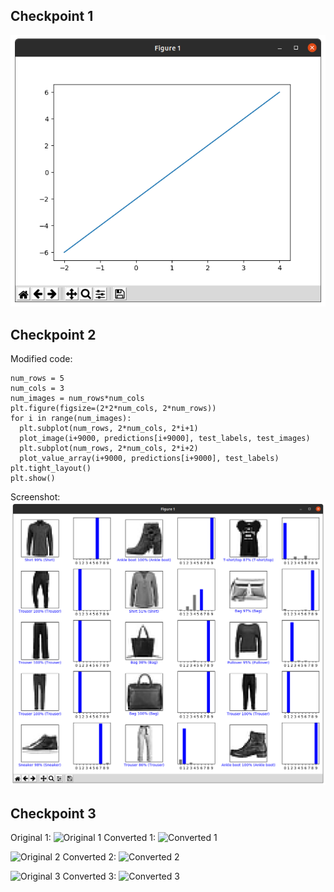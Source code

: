 ## Checkpoint 1

![Screenshot](screenshots/1.png)

## Checkpoint 2

Modified code:
```
num_rows = 5
num_cols = 3
num_images = num_rows*num_cols
plt.figure(figsize=(2*2*num_cols, 2*num_rows))
for i in range(num_images):
  plt.subplot(num_rows, 2*num_cols, 2*i+1)
  plot_image(i+9000, predictions[i+9000], test_labels, test_images)
  plt.subplot(num_rows, 2*num_cols, 2*i+2)
  plot_value_array(i+9000, predictions[i+9000], test_labels)
plt.tight_layout()
plt.show()
```

Screenshot:
![Screenshot](screenshots/2.png)

## Checkpoint 3

Original 1:
![Original 1](https://12ax7web.s3.amazonaws.com/accounts/1/products/1986199879943/Ramen-Panda-tahiti-blue-light-t-shirt-teeturtle-full-21-1000x1000.jpg)
Converted 1:
![Converted 1](1out.jpg)

![Original 2](https://ae01.alicdn.com/kf/H578ae5e36bde4eed97f507afb55e17f5Z/2020-New-Waterproof-Winter-Jacket-Men-Hoodied-Parka-Men-Warm-Winter-Coat-Men-Thicken-Zipper-Camouflage.jpg_Q90.jpg_.webp)
Converted 2:
![Converted 2](2out.jpg)

![Original 3](https://media.gq-magazine.co.uk/photos/5f3a8deeffe32218efca5004/master/w_1000,c_limit/20200817-jeans-04.jpg)
Converted 3:
![Converted 3](3out.jpg)
